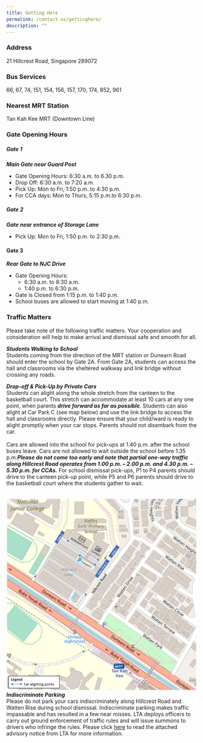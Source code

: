 ```yaml
---
title: Getting Here
permalink: /contact-us/gettinghere/
description: ""
---
```

### Address
21 Hillcrest Road, Singapore 289072

### Bus Services
66, 67, 74, 151, 154, 156, 157, 170, 174, 852, 961

### Nearest MRT Station
Tan Kah Kee MRT (Downtown Line)

### Gate Opening Hours

##### **Gate 1** 
***Main Gate near Guard Post***
* Gate Opening Hours: 6:30 a.m. to 6.30 p.m.
* Drop Off: 6:30 a.m. to 7:20 a.m.
* Pick Up: Mon to Fri, 1:50 p.m. to 4:30 p.m.
* For CCA days: Mon to Thurs, 5:15 p.m.to 6:30 p.m.

##### **Gate 2** 
***Gate near entrance of Storage Lane***
* Pick Up: Mon to Fri, 1:50 p.m. to 2:30 p.m.

#### **Gate 3** 
***Rear Gate to NJC Drive***
*  Gate Opening Hours:
	*  6:30 a.m. to 8:30 a.m.
	*  1:40 p.m. to 6:30 p.m.
* Gate is Closed from 1:15 p.m. to 1:40 p.m.
* School buses are allowed to start moving at 1:40 p.m.

### Traffic Matters
Please take note of the following traffic matters. Your cooperation and consideration will help to make arrival and dismissal safe and smooth for all.

***Students Walking to School***<br>
Students coming from the direction of the MRT station or Dunearn Road should enter the school by Gate 2A. From Gate 2A, students can access the hall and classrooms via the sheltered walkway and link bridge without crossing any roads.

***Drop-off & Pick-Up by Private Cars***<br>
Students can alight along the whole stretch from the canteen to the basketball court. This stretch can accommodate at least 10 cars at any one point, when parents ***drive forward as far as possible***. Students can also alight at Car Park C (see map below) and use the link bridge to access the hall and classrooms directly. Please ensure that your child/ward is ready to alight promptly when your car stops. Parents should not disembark from the car.<br><br>
Cars are allowed into the school for pick-ups at 1.40 p.m. after the school buses leave. Cars are not allowed to wait outside the school before 1.35 p.m.***Please do not come too early and note that partial one-way traffic along Hillcrest Road operates from 1.00 p.m. – 2.00 p.m. and 4.30 p.m. – 5.30 p.m. for CCAs.*** For school dismissal pick-ups, P1 to P4 parents should drive to the canteen pick-up point, while P5 and P6 parents should drive to the basketball court where the students gather to wait.<br><br>

![](/images/rgpsmap_final.png)<br>
***Indiscriminate Parking***<br>
Please do not park your cars indiscriminately along Hillcrest Road and Watten Rise during school dismissal. Indiscriminate parking makes traffic impassable and has resulted in a few near misses. LTA deploys officers to carry out ground enforcement of traffic rules and will
issue summons to drivers who infringe the rules. Please click [here](/files/Contact%20Us/RGPS%20Traffic%20Advisory%20for%20new%20school%20term%20Starting%20on%20%2027%20June%202022.pdf) to read the attached advisory notice from LTA for more information.
